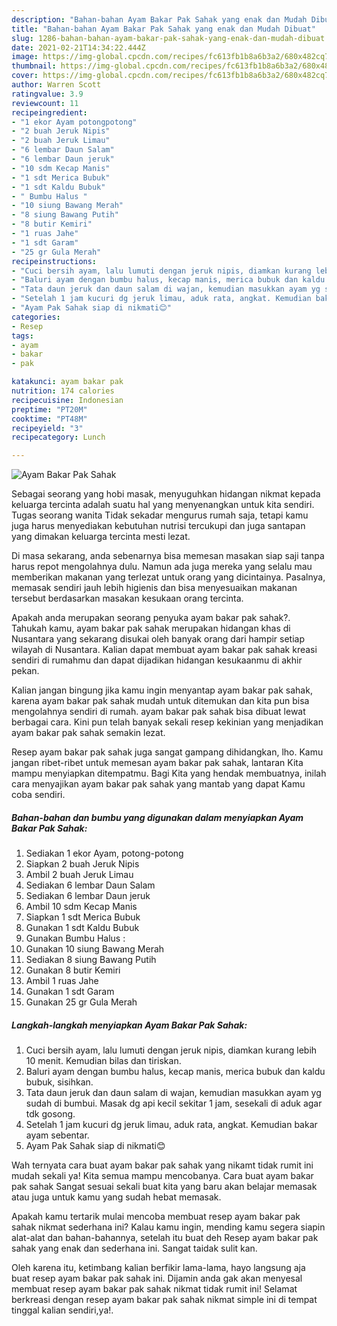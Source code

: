 ```yaml
---
description: "Bahan-bahan Ayam Bakar Pak Sahak yang enak dan Mudah Dibuat"
title: "Bahan-bahan Ayam Bakar Pak Sahak yang enak dan Mudah Dibuat"
slug: 1286-bahan-bahan-ayam-bakar-pak-sahak-yang-enak-dan-mudah-dibuat
date: 2021-02-21T14:34:22.444Z
image: https://img-global.cpcdn.com/recipes/fc613fb1b8a6b3a2/680x482cq70/ayam-bakar-pak-sahak-foto-resep-utama.jpg
thumbnail: https://img-global.cpcdn.com/recipes/fc613fb1b8a6b3a2/680x482cq70/ayam-bakar-pak-sahak-foto-resep-utama.jpg
cover: https://img-global.cpcdn.com/recipes/fc613fb1b8a6b3a2/680x482cq70/ayam-bakar-pak-sahak-foto-resep-utama.jpg
author: Warren Scott
ratingvalue: 3.9
reviewcount: 11
recipeingredient:
- "1 ekor Ayam potongpotong"
- "2 buah Jeruk Nipis"
- "2 buah Jeruk Limau"
- "6 lembar Daun Salam"
- "6 lembar Daun jeruk"
- "10 sdm Kecap Manis"
- "1 sdt Merica Bubuk"
- "1 sdt Kaldu Bubuk"
- " Bumbu Halus "
- "10 siung Bawang Merah"
- "8 siung Bawang Putih"
- "8 butir Kemiri"
- "1 ruas Jahe"
- "1 sdt Garam"
- "25 gr Gula Merah"
recipeinstructions:
- "Cuci bersih ayam, lalu lumuti dengan jeruk nipis, diamkan kurang lebih 10 menit. Kemudian bilas dan tiriskan."
- "Baluri ayam dengan bumbu halus, kecap manis, merica bubuk dan kaldu bubuk, sisihkan."
- "Tata daun jeruk dan daun salam di wajan, kemudian masukkan ayam yg sudah di bumbui. Masak dg api kecil sekitar 1 jam, sesekali di aduk agar tdk gosong."
- "Setelah 1 jam kucuri dg jeruk limau, aduk rata, angkat. Kemudian bakar ayam sebentar."
- "Ayam Pak Sahak siap di nikmati😊"
categories:
- Resep
tags:
- ayam
- bakar
- pak

katakunci: ayam bakar pak 
nutrition: 174 calories
recipecuisine: Indonesian
preptime: "PT20M"
cooktime: "PT48M"
recipeyield: "3"
recipecategory: Lunch

---
```



![Ayam Bakar Pak Sahak](https://img-global.cpcdn.com/recipes/fc613fb1b8a6b3a2/680x482cq70/ayam-bakar-pak-sahak-foto-resep-utama.jpg)

Sebagai seorang yang hobi masak, menyuguhkan hidangan nikmat kepada keluarga tercinta adalah suatu hal yang menyenangkan untuk kita sendiri. Tugas seorang  wanita Tidak sekadar mengurus rumah saja, tetapi kamu juga harus menyediakan kebutuhan nutrisi tercukupi dan juga santapan yang dimakan keluarga tercinta mesti lezat.

Di masa  sekarang, anda sebenarnya bisa memesan masakan siap saji tanpa harus repot mengolahnya dulu. Namun ada juga mereka yang selalu mau memberikan makanan yang terlezat untuk orang yang dicintainya. Pasalnya, memasak sendiri jauh lebih higienis dan bisa menyesuaikan makanan tersebut berdasarkan masakan kesukaan orang tercinta. 



Apakah anda merupakan seorang penyuka ayam bakar pak sahak?. Tahukah kamu, ayam bakar pak sahak merupakan hidangan khas di Nusantara yang sekarang disukai oleh banyak orang dari hampir setiap wilayah di Nusantara. Kalian dapat membuat ayam bakar pak sahak kreasi sendiri di rumahmu dan dapat dijadikan hidangan kesukaanmu di akhir pekan.

Kalian jangan bingung jika kamu ingin menyantap ayam bakar pak sahak, karena ayam bakar pak sahak mudah untuk ditemukan dan kita pun bisa mengolahnya sendiri di rumah. ayam bakar pak sahak bisa dibuat lewat berbagai cara. Kini pun telah banyak sekali resep kekinian yang menjadikan ayam bakar pak sahak semakin lezat.

Resep ayam bakar pak sahak juga sangat gampang dihidangkan, lho. Kamu jangan ribet-ribet untuk memesan ayam bakar pak sahak, lantaran Kita mampu menyiapkan ditempatmu. Bagi Kita yang hendak membuatnya, inilah cara menyajikan ayam bakar pak sahak yang mantab yang dapat Kamu coba sendiri.

<!--inarticleads1-->

##### Bahan-bahan dan bumbu yang digunakan dalam menyiapkan Ayam Bakar Pak Sahak:

1. Sediakan 1 ekor Ayam, potong-potong
1. Siapkan 2 buah Jeruk Nipis
1. Ambil 2 buah Jeruk Limau
1. Sediakan 6 lembar Daun Salam
1. Sediakan 6 lembar Daun jeruk
1. Ambil 10 sdm Kecap Manis
1. Siapkan 1 sdt Merica Bubuk
1. Gunakan 1 sdt Kaldu Bubuk
1. Gunakan  Bumbu Halus :
1. Gunakan 10 siung Bawang Merah
1. Sediakan 8 siung Bawang Putih
1. Gunakan 8 butir Kemiri
1. Ambil 1 ruas Jahe
1. Gunakan 1 sdt Garam
1. Gunakan 25 gr Gula Merah




<!--inarticleads2-->

##### Langkah-langkah menyiapkan Ayam Bakar Pak Sahak:

1. Cuci bersih ayam, lalu lumuti dengan jeruk nipis, diamkan kurang lebih 10 menit. Kemudian bilas dan tiriskan.
1. Baluri ayam dengan bumbu halus, kecap manis, merica bubuk dan kaldu bubuk, sisihkan.
1. Tata daun jeruk dan daun salam di wajan, kemudian masukkan ayam yg sudah di bumbui. Masak dg api kecil sekitar 1 jam, sesekali di aduk agar tdk gosong.
1. Setelah 1 jam kucuri dg jeruk limau, aduk rata, angkat. Kemudian bakar ayam sebentar.
1. Ayam Pak Sahak siap di nikmati😊




Wah ternyata cara buat ayam bakar pak sahak yang nikamt tidak rumit ini mudah sekali ya! Kita semua mampu mencobanya. Cara buat ayam bakar pak sahak Sangat sesuai sekali buat kita yang baru akan belajar memasak atau juga untuk kamu yang sudah hebat memasak.

Apakah kamu tertarik mulai mencoba membuat resep ayam bakar pak sahak nikmat sederhana ini? Kalau kamu ingin, mending kamu segera siapin alat-alat dan bahan-bahannya, setelah itu buat deh Resep ayam bakar pak sahak yang enak dan sederhana ini. Sangat taidak sulit kan. 

Oleh karena itu, ketimbang kalian berfikir lama-lama, hayo langsung aja buat resep ayam bakar pak sahak ini. Dijamin anda gak akan menyesal membuat resep ayam bakar pak sahak nikmat tidak rumit ini! Selamat berkreasi dengan resep ayam bakar pak sahak nikmat simple ini di tempat tinggal kalian sendiri,ya!.

